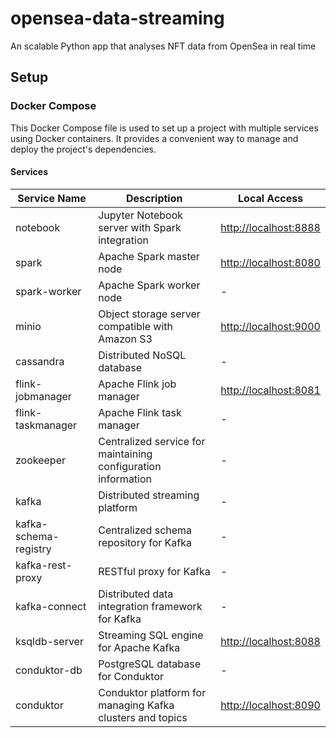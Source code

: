 # opensea-data-streaming

An scalable Python app that analyses NFT data from OpenSea in real time

## Setup

### Docker Compose

This Docker Compose file is used to set up a project with multiple services using Docker containers. It provides a convenient way to manage and deploy the project's dependencies.

#### Services

| Service Name         | Description                                                                 | Local Access                  |
|----------------------|-----------------------------------------------------------------------------|-------------------------------|
| notebook             | Jupyter Notebook server with Spark integration                               | <http://localhost:8888>        |
| spark                | Apache Spark master node                                                     | <http://localhost:8080>        |
| spark-worker         | Apache Spark worker node                                                     | -                             |
| minio                | Object storage server compatible with Amazon S3                               | <http://localhost:9000>        |
| cassandra            | Distributed NoSQL database                                                   | -                             |
| flink-jobmanager     | Apache Flink job manager                                                      | <http://localhost:8081>        |
| flink-taskmanager    | Apache Flink task manager                                                     | -                             |
| zookeeper            | Centralized service for maintaining configuration information                 | -                             |
| kafka                | Distributed streaming platform                                                | -                             |
| kafka-schema-registry| Centralized schema repository for Kafka                                       | -                             |
| kafka-rest-proxy     | RESTful proxy for Kafka                                                       | -                             |
| kafka-connect        | Distributed data integration framework for Kafka                              | -                             |
| ksqldb-server        | Streaming SQL engine for Apache Kafka                                         | <http://localhost:8088>        |
| conduktor-db         | PostgreSQL database for Conduktor                                             | -                             |
| conduktor            | Conduktor platform for managing Kafka clusters and topics                     | <http://localhost:8090>        |
